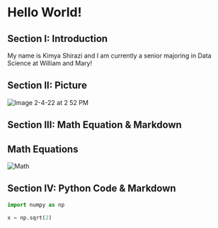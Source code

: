 # Hello World!

## Section I: Introduction

My name is Kimya Shirazi and I am currently a senior majoring in Data Science at William and Mary!

## Section II: Picture

![Image 2-4-22 at 2 52 PM](https://user-images.githubusercontent.com/78177144/152691545-7700a96f-9cc3-475f-bb3f-883b947b2c4f.jpg)


## Section III: Math Equation & Markdown
## **Math Equations**
![Math](https://render.githubusercontent.com/render/math?math=%5Csqrt%7B%5Csin(x%2B1)%2B3%7D)

## Section IV: Python Code & Markdown
```Python
import numpy as np

x = np.sqrt(2)
```

